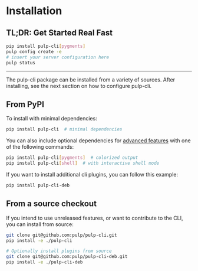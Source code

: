 # Installation

## TL;DR: Get Started Real Fast

```bash
pip install pulp-cli[pygments]
pulp config create -e
# insert your server configuration here
pulp status
```

---

The pulp-cli package can be installed from a variety of sources.
After installing, see the next section on how to configure pulp-cli.

## From PyPI

To install with minimal dependencies:
```bash
pip install pulp-cli  # minimal dependencies
```

You can also include optional dependencies for [advanced features](../advanced_features/) with one of the following commands:
```bash
pip install pulp-cli[pygments]  # colorized output
pip install pulp-cli[shell]  # with interactive shell mode
```

If you want to install additional cli plugins, you can follow this example:
```bash
pip install pulp-cli-deb
```

## From a source checkout

If you intend to use unreleased features, or want to contribute to the CLI, you can install from source:
```bash
git clone git@github.com:pulp/pulp-cli.git
pip install -e ./pulp-cli

# Optionally install plugins from source
git clone git@github.com:pulp/pulp-cli-deb.git
pip install -e ./pulp-cli-deb
```
